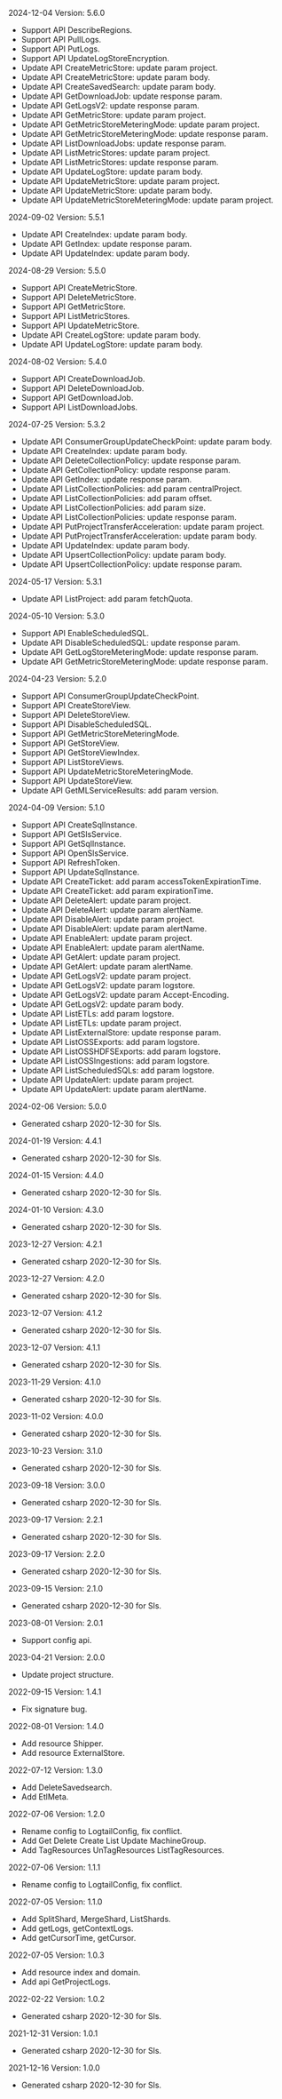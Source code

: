 2024-12-04 Version: 5.6.0
- Support API DescribeRegions.
- Support API PullLogs.
- Support API PutLogs.
- Support API UpdateLogStoreEncryption.
- Update API CreateMetricStore: update param project.
- Update API CreateMetricStore: update param body.
- Update API CreateSavedSearch: update param body.
- Update API GetDownloadJob: update response param.
- Update API GetLogsV2: update response param.
- Update API GetMetricStore: update param project.
- Update API GetMetricStoreMeteringMode: update param project.
- Update API GetMetricStoreMeteringMode: update response param.
- Update API ListDownloadJobs: update response param.
- Update API ListMetricStores: update param project.
- Update API ListMetricStores: update response param.
- Update API UpdateLogStore: update param body.
- Update API UpdateMetricStore: update param project.
- Update API UpdateMetricStore: update param body.
- Update API UpdateMetricStoreMeteringMode: update param project.


2024-09-02 Version: 5.5.1
- Update API CreateIndex: update param body.
- Update API GetIndex: update response param.
- Update API UpdateIndex: update param body.


2024-08-29 Version: 5.5.0
- Support API CreateMetricStore.
- Support API DeleteMetricStore.
- Support API GetMetricStore.
- Support API ListMetricStores.
- Support API UpdateMetricStore.
- Update API CreateLogStore: update param body.
- Update API UpdateLogStore: update param body.


2024-08-02 Version: 5.4.0
- Support API CreateDownloadJob.
- Support API DeleteDownloadJob.
- Support API GetDownloadJob.
- Support API ListDownloadJobs.


2024-07-25 Version: 5.3.2
- Update API ConsumerGroupUpdateCheckPoint: update param body.
- Update API CreateIndex: update param body.
- Update API DeleteCollectionPolicy: update response param.
- Update API GetCollectionPolicy: update response param.
- Update API GetIndex: update response param.
- Update API ListCollectionPolicies: add param centralProject.
- Update API ListCollectionPolicies: add param offset.
- Update API ListCollectionPolicies: add param size.
- Update API ListCollectionPolicies: update response param.
- Update API PutProjectTransferAcceleration: update param project.
- Update API PutProjectTransferAcceleration: update param body.
- Update API UpdateIndex: update param body.
- Update API UpsertCollectionPolicy: update param body.
- Update API UpsertCollectionPolicy: update response param.


2024-05-17 Version: 5.3.1
- Update API ListProject: add param fetchQuota.


2024-05-10 Version: 5.3.0
- Support API EnableScheduledSQL.
- Update API DisableScheduledSQL: update response param.
- Update API GetLogStoreMeteringMode: update response param.
- Update API GetMetricStoreMeteringMode: update response param.


2024-04-23 Version: 5.2.0
- Support API ConsumerGroupUpdateCheckPoint.
- Support API CreateStoreView.
- Support API DeleteStoreView.
- Support API DisableScheduledSQL.
- Support API GetMetricStoreMeteringMode.
- Support API GetStoreView.
- Support API GetStoreViewIndex.
- Support API ListStoreViews.
- Support API UpdateMetricStoreMeteringMode.
- Support API UpdateStoreView.
- Update API GetMLServiceResults: add param version.


2024-04-09 Version: 5.1.0
- Support API CreateSqlInstance.
- Support API GetSlsService.
- Support API GetSqlInstance.
- Support API OpenSlsService.
- Support API RefreshToken.
- Support API UpdateSqlInstance.
- Update API CreateTicket: add param accessTokenExpirationTime.
- Update API CreateTicket: add param expirationTime.
- Update API DeleteAlert: update param project.
- Update API DeleteAlert: update param alertName.
- Update API DisableAlert: update param project.
- Update API DisableAlert: update param alertName.
- Update API EnableAlert: update param project.
- Update API EnableAlert: update param alertName.
- Update API GetAlert: update param project.
- Update API GetAlert: update param alertName.
- Update API GetLogsV2: update param project.
- Update API GetLogsV2: update param logstore.
- Update API GetLogsV2: update param Accept-Encoding.
- Update API GetLogsV2: update param body.
- Update API ListETLs: add param logstore.
- Update API ListETLs: update param project.
- Update API ListExternalStore: update response param.
- Update API ListOSSExports: add param logstore.
- Update API ListOSSHDFSExports: add param logstore.
- Update API ListOSSIngestions: add param logstore.
- Update API ListScheduledSQLs: add param logstore.
- Update API UpdateAlert: update param project.
- Update API UpdateAlert: update param alertName.


2024-02-06 Version: 5.0.0
- Generated csharp 2020-12-30 for Sls.

2024-01-19 Version: 4.4.1
- Generated csharp 2020-12-30 for Sls.

2024-01-15 Version: 4.4.0
- Generated csharp 2020-12-30 for Sls.

2024-01-10 Version: 4.3.0
- Generated csharp 2020-12-30 for Sls.

2023-12-27 Version: 4.2.1
- Generated csharp 2020-12-30 for Sls.

2023-12-27 Version: 4.2.0
- Generated csharp 2020-12-30 for Sls.

2023-12-07 Version: 4.1.2
- Generated csharp 2020-12-30 for Sls.

2023-12-07 Version: 4.1.1
- Generated csharp 2020-12-30 for Sls.

2023-11-29 Version: 4.1.0
- Generated csharp 2020-12-30 for Sls.

2023-11-02 Version: 4.0.0
- Generated csharp 2020-12-30 for Sls.

2023-10-23 Version: 3.1.0
- Generated csharp 2020-12-30 for Sls.

2023-09-18 Version: 3.0.0
- Generated csharp 2020-12-30 for Sls.

2023-09-17 Version: 2.2.1
- Generated csharp 2020-12-30 for Sls.

2023-09-17 Version: 2.2.0
- Generated csharp 2020-12-30 for Sls.

2023-09-15 Version: 2.1.0
- Generated csharp 2020-12-30 for Sls.

2023-08-01 Version: 2.0.1
- Support config api.

2023-04-21 Version: 2.0.0
- Update project structure.

2022-09-15 Version: 1.4.1
- Fix signature bug.

2022-08-01 Version: 1.4.0
- Add resource Shipper.
- Add resource ExternalStore.

2022-07-12 Version: 1.3.0
- Add DeleteSavedsearch.
- Add EtlMeta.

2022-07-06 Version: 1.2.0
- Rename config to LogtailConfig, fix conflict.
- Add Get Delete Create List Update MachineGroup.
- Add TagResources UnTagResources ListTagResources.

2022-07-06 Version: 1.1.1
- Rename config to LogtailConfig, fix conflict.

2022-07-05 Version: 1.1.0
- Add SplitShard, MergeShard, ListShards.
- Add getLogs, getContextLogs.
- Add getCursorTime, getCursor.

2022-07-05 Version: 1.0.3
- Add resource index and domain.
- Add api GetProjectLogs.

2022-02-22 Version: 1.0.2
- Generated csharp 2020-12-30 for Sls.

2021-12-31 Version: 1.0.1
- Generated csharp 2020-12-30 for Sls.

2021-12-16 Version: 1.0.0
- Generated csharp 2020-12-30 for Sls.

